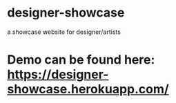 # designer-showcase
a showcase website for designer/artists
# Demo can be found here: https://designer-showcase.herokuapp.com/
